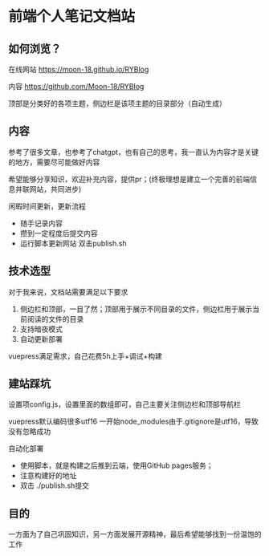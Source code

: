 # 前端个人笔记文档站


## 如何浏览？

在线网站 https://moon-18.github.io/RYBlog

内容 https://github.com/Moon-18/RYBlog

顶部是分类好的各项主题，侧边栏是该项主题的目录部分（自动生成）

## 内容
参考了很多文章，也参考了chatgpt，也有自己的思考，我一直认为内容才是关键的地方，需要尽可能做好内容

希望能够分享知识，欢迎补充内容，提供pr；(终极理想是建立一个完善的前端信息并联网站，共同进步)

闲暇时间更新，更新流程
- 随手记录内容
- 攒到一定程度后提交内容
- 运行脚本更新网站 双击publish.sh
## 技术选型

对于我来说，文档站需要满足以下要求

1. 侧边栏和顶部，一目了然；顶部用于展示不同目录的文件，侧边栏用于展示当前阅读的文件的目录
2. 支持暗夜模式
3. 自动更新部署

vuepress满足需求，自己花费5h上手+调试+构建
## 建站踩坑

设置项config.js，设置里面的数组即可，自己主要关注侧边栏和顶部导航栏

vuepress默认编码很多utf16 一开始node_modules由于.gitignore是utf16，导致没有忽略成功

自动化部署
- 使用脚本，就是构建之后推到云端，使用GitHub pages服务；
- 注意构建好的地址
- 双击 ./publish.sh提交

## 目的

一方面为了自己巩固知识，另一方面发展开源精神，最后希望能够找到一份温饱的工作
